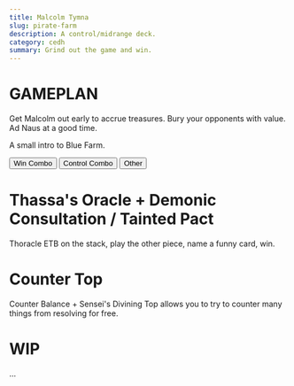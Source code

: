 ```yaml
---
title: Malcolm Tymna
slug: pirate-farm
description: A control/midrange deck.
category: cedh
summary: Grind out the game and win.
---
```


<h1 class="text-2xl text-violet-400"> GAMEPLAN </h1>

Get Malcolm out early to accrue treasures. Bury your opponents with value. 
Ad Naus at a good time.

A small intro to Blue Farm.

<div class="tab overflow-hidden my-2">
  <button class="tablinks border p-1" onclick="openTab(event, 'Combo')">Win Combo</button>
  <button class="tablinks border p-1" onclick="openTab(event, 'Control')">Control Combo</button>
  <button class="tablinks border p-1" onclick="openTab(event, 'Other')">Other</button>
</div>

<div id="Combo" class="tabcontent border border-solid border-stone-600 p-4">
    <h1 class="text-xl text-purple-400 mb-2"> Thassa's Oracle + Demonic Consultation / Tainted Pact </h1>
    <div>
        Thoracle ETB on the stack, play the other piece, name a funny card, win.
    </div>
</div>

<div id="Control" class="tabcontent hidden border border-solid border-stone-600 p-4">
    <h1 class="text-2xl text-purple-400 mb-2"> Counter Top </h1>
    <div>
        Counter Balance + Sensei's Divining Top allows you to try to counter many things from resolving for free.
    </div>
</div>

<div id="Other" class="tabcontent hidden border border-solid border-stone-600 p-4">
  <h1 class="text-2xl text-purple-400mb-2"> WIP</h1>
  <p>...</p>
</div>

<script type="text/javascript">     
    function openTab(evt, tabName) {

    let i, tabcontent, tablinks;

    tabcontent = document.getElementsByClassName("tabcontent");
    for (i = 0; i < tabcontent.length; i++) {
        tabcontent[i].style.display = "none";
    }

    tablinks = document.getElementsByClassName("tablinks");
    for (i = 0; i < tablinks.length; i++) {
        tablinks[i].className = tablinks[i].className.replace(" active", "");
    }

    document.getElementById(tabName).style.display = "block";
    evt.currentTarget.className += " active";
    }
</script>